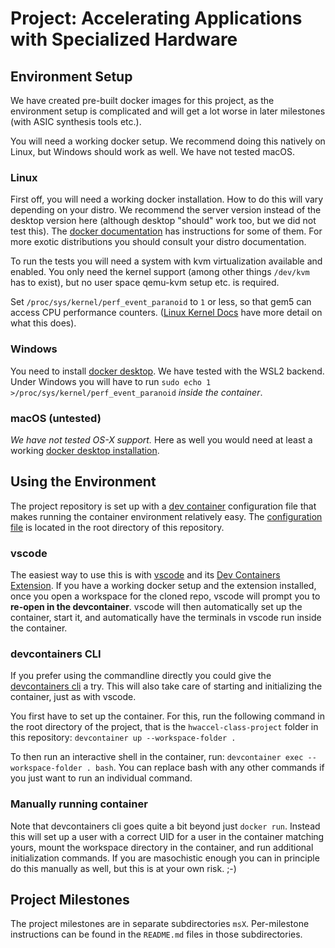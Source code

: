 # Project: Accelerating Applications with Specialized Hardware

## Environment Setup
We have created pre-built docker images for this project, as the environment
setup is complicated and will get a lot worse in later milestones (with ASIC
synthesis tools etc.).

You will need a working docker setup. We recommend doing this natively on Linux,
but Windows should work as well. We have not tested macOS.

### Linux
First off, you will need a working docker installation. How to do this will vary
depending on your distro.  We recommend the server version instead of the
desktop version here (although desktop "should" work too, but we did not test
this). The [docker documentation](https://docs.docker.com/engine/install/) has
instructions for some of them. For more exotic distributions you should consult
your distro documentation.

To run the tests you will need a system with kvm virtualization available and
enabled. You only need the kernel support (among other things `/dev/kvm` has to
exist), but no user space qemu-kvm setup etc. is required.

Set `/proc/sys/kernel/perf_event_paranoid` to `1` or less, so that gem5 can
access CPU performance counters.
([Linux Kernel Docs](https://www.kernel.org/doc/Documentation/sysctl/kernel.txt)
have more detail on what this does).

### Windows
You need to install
[docker desktop](https://docs.docker.com/desktop/install/windows-install/).
We have tested with the WSL2 backend. Under Windows you will have to run
`sudo echo 1 >/proc/sys/kernel/perf_event_paranoid` *inside the container*.

### macOS (untested)
*We have not tested OS-X support.*
Here as well you would need at least a working
[docker desktop installation](https://docs.docker.com/desktop/install/mac-install/).

## Using the Environment
The project repository is set up with a [dev container](https://containers.dev/)
configuration file that makes running the container environment relatively easy.
The [configuration file](../.devcontainer.json) is located in the root directory
of this repository.

### vscode
The easiest way to use this is with [vscode](https://code.visualstudio.com/) and
its
[Dev Containers Extension](vscode:extension/ms-vscode-remote.remote-containers).
If you have a working docker setup and the extension installed, once
you open a workspace for the cloned repo, vscode will prompt you to **re-open in
the devcontainer**. vscode will then automatically set up the container, start
it, and automatically have the terminals in vscode run inside the container.

### devcontainers CLI
If you prefer using the commandline directly you could give the
[devcontainers cli](https://github.com/devcontainers/cli) a try. This will also
take care of starting and initializing the container, just as with vscode.

You first have to set up the container. For this, run the following command in
the root directory of the project, that is the `hwaccel-class-project` folder
in this repository: `devcontainer up --workspace-folder .`

To then run an interactive shell in the container, run:
`devcontainer exec --workspace-folder . bash`. You can replace bash with any
other commands if you just want to run an individual command.

### Manually running container
Note that devcontainers cli goes quite a bit beyond just `docker run`. Instead
this will set up a user with a correct UID for a user in the container matching
yours, mount the workspace directory in the container, and run additional
initialization commands. If you are masochistic enough you can in principle do
this manually as well, but this is at your own risk. ;-)

## Project Milestones
The project milestones are in separate subdirectories `msX`. Per-milestone
instructions can be found in the `README.md` files in those subdirectories.
